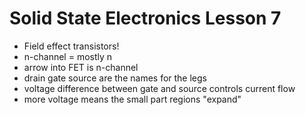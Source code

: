 # Solid State Electronics Lesson 7
- Field effect transistors!
- n-channel = mostly n
- arrow into FET is n-channel
- drain gate source are the names for the legs
- voltage difference between gate and source controls current flow
- more voltage means the small part regions "expand"
